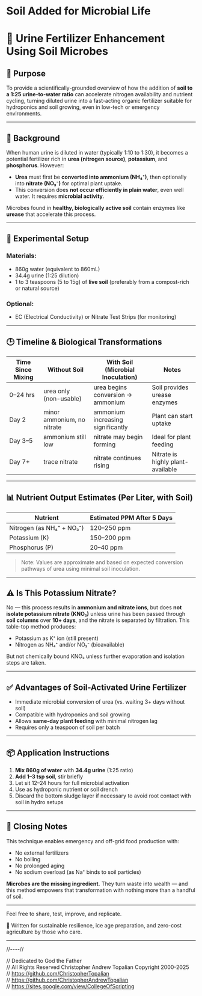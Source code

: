 # Soil Added for Microbial Life

# 📘 Urine Fertilizer Enhancement Using Soil Microbes

## 🌱 Purpose

To provide a scientifically-grounded overview of how the addition of **soil to a 1:25 urine-to-water ratio** can accelerate nitrogen availability and nutrient cycling, turning diluted urine into a fast-acting organic fertilizer suitable for hydroponics and soil growing, even in low-tech or emergency environments.

---

## 🧪 Background

When human urine is diluted in water (typically 1:10 to 1:30), it becomes a potential fertilizer rich in **urea (nitrogen source)**, **potassium**, and **phosphorus**. However:

* **Urea** must first be **converted into ammonium (NH₄⁺)**, then optionally into **nitrate (NO₃⁻)** for optimal plant uptake.
* This conversion does **not occur efficiently in plain water**, even well water. It requires **microbial activity**.

Microbes found in **healthy, biologically active soil** contain enzymes like **urease** that accelerate this process.

---

## 🔬 Experimental Setup

### Materials:

* 860g water (equivalent to 860mL)
* 34.4g urine (1:25 dilution)
* 1 to 3 teaspoons (5 to 15g) of **live soil** (preferably from a compost-rich or natural source)

### Optional:

* EC (Electrical Conductivity) or Nitrate Test Strips (for monitoring)

---

## 🕒 Timeline & Biological Transformations

| Time Since Mixing | Without Soil               | With Soil (Microbial Inoculation) | Notes                             |
| ----------------- | -------------------------- | --------------------------------- | --------------------------------- |
| 0–24 hrs          | urea only (non-usable)     | urea begins conversion → ammonium | Soil provides urease enzymes      |
| Day 2             | minor ammonium, no nitrate | ammonium increasing significantly | Plant can start uptake            |
| Day 3–5           | ammonium still low         | nitrate may begin forming         | Ideal for plant feeding           |
| Day 7+            | trace nitrate              | nitrate continues rising          | Nitrate is highly plant-available |

---

## 📊 Nutrient Output Estimates (Per Liter, with Soil)

| Nutrient                  | Estimated PPM After 5 Days |
| ------------------------- | -------------------------- |
| Nitrogen (as NH₄⁺ + NO₃⁻) | 120–250 ppm                |
| Potassium (K)             | 150–200 ppm                |
| Phosphorus (P)            | 20–40 ppm                  |

> Note: Values are approximate and based on expected conversion pathways of urea using minimal soil inoculation.

---

## ⚠️ Is This Potassium Nitrate?

No — this process results in **ammonium and nitrate ions**, but does **not isolate potassium nitrate (KNO₃)** unless urine has been passed through **soil columns** over **10+ days**, and the nitrate is separated by filtration. This table-top method produces:

* Potassium as K⁺ ion (still present)
* Nitrogen as NH₄⁺ and/or NO₃⁻ (bioavailable)

But not chemically bound KNO₃ unless further evaporation and isolation steps are taken.

---

## ✅ Advantages of Soil-Activated Urine Fertilizer

* Immediate microbial conversion of urea (vs. waiting 3+ days without soil)
* Compatible with hydroponics and soil growing
* Allows **same-day plant feeding** with minimal nitrogen lag
* Requires only a teaspoon of soil per batch

---

## 📦 Application Instructions

1. **Mix 860g of water** with **34.4g urine** (1:25 ratio)
2. **Add 1–3 tsp soil**, stir briefly
3. Let sit 12–24 hours for full microbial activation
4. Use as hydroponic nutrient or soil drench
5. Discard the bottom sludge layer if necessary to avoid root contact with soil in hydro setups

---

## 🧠 Closing Notes

This technique enables emergency and off-grid food production with:

* No external fertilizers
* No boiling
* No prolonged aging
* No sodium overload (as Na⁺ binds to soil particles)

**Microbes are the missing ingredient.**
They turn waste into wealth — and this method empowers that transformation with nothing more than a handful of soil.

---

Feel free to share, test, improve, and replicate.

🧪 Written for sustainable resilience, ice age preparation, and zero-cost agriculture by those who care.

---

//----//

// Dedicated to God the Father  
// All Rights Reserved Christopher Andrew Topalian Copyright 2000-2025  
// https://github.com/ChristopherTopalian  
// https://github.com/ChristopherAndrewTopalian  
// https://sites.google.com/view/CollegeOfScripting  

